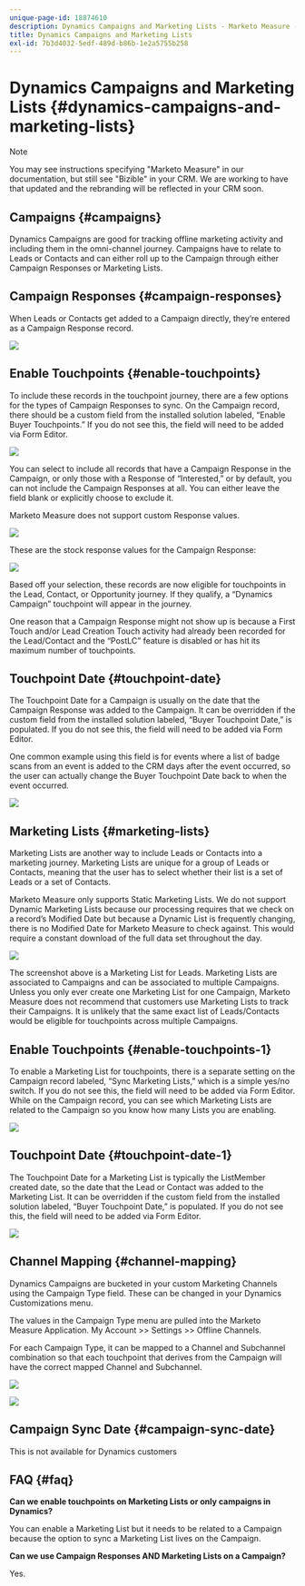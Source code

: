 ```yaml
---
unique-page-id: 18874610
description: Dynamics Campaigns and Marketing Lists - Marketo Measure - Product Documentation
title: Dynamics Campaigns and Marketing Lists
exl-id: 7b3d4032-5edf-489d-b86b-1e2a5755b258
---
```

# Dynamics Campaigns and Marketing Lists {#dynamics-campaigns-and-marketing-lists}

>[!NOTE]
>
>You may see instructions specifying "Marketo Measure" in our documentation, but still see "Bizible" in your CRM. We are working to have that updated and the rebranding will be reflected in your CRM soon.

## Campaigns {#campaigns}

Dynamics Campaigns are good for tracking offline marketing activity and including them in the omni-channel journey. Campaigns have to relate to Leads or Contacts and can either roll up to the Campaign through either Campaign Responses or Marketing Lists.

## Campaign Responses {#campaign-responses}

When Leads or Contacts get added to a Campaign directly, they’re entered as a Campaign Response record.

![](assets/1.png)

## Enable Touchpoints {#enable-touchpoints}

To include these records in the touchpoint journey, there are a few options for the types of Campaign Responses to sync. On the Campaign record, there should be a custom field from the installed solution labeled, “Enable Buyer Touchpoints.” If you do not see this, the field will need to be added via Form Editor.

![](assets/2.png)

You can select to include all records that have a Campaign Response in the Campaign, or only those with a Response of “Interested,” or by default, you can not include the Campaign Responses at all. You can either leave the field blank or explicitly choose to exclude it.

Marketo Measure does not support custom Response values.

![](assets/3.png)

These are the stock response values for the Campaign Response:

![](assets/4.png)

Based off your selection, these records are now eligible for touchpoints in the Lead, Contact, or Opportunity journey. If they qualify, a “Dynamics Campaign” touchpoint will appear in the journey.

One reason that a Campaign Response might not show up is because a First Touch and/or Lead Creation Touch activity had already been recorded for the Lead/Contact and the “PostLC” feature is disabled or has hit its maximum number of touchpoints.

## Touchpoint Date {#touchpoint-date}

The Touchpoint Date for a Campaign is usually on the date that the Campaign Response was added to the Campaign. It can be overridden if the custom field from the installed solution labeled, “Buyer Touchpoint Date,” is populated. If you do not see this, the field will need to be added via Form Editor.

One common example using this field is for events where a list of badge scans from an event is added to the CRM days after the event occurred, so the user can actually change the Buyer Touchpoint Date back to when the event occurred.

![](assets/5.png)

## Marketing Lists {#marketing-lists}

Marketing Lists are another way to include Leads or Contacts into a marketing journey. Marketing Lists are unique for a group of Leads or Contacts, meaning that the user has to select whether their list is a set of Leads or a set of Contacts.

Marketo Measure only supports Static Marketing Lists. We do not support Dynamic Marketing Lists because our processing requires that we check on a record’s Modified Date but because a Dynamic List is frequently changing, there is no Modified Date for Marketo Measure to check against. This would require a constant download of the full data set throughout the day.

![](assets/6.png)

The screenshot above is a Marketing List for Leads. Marketing Lists are associated to Campaigns and can be associated to multiple Campaigns. Unless you only ever create one Marketing List for one Campaign, Marketo Measure does not recommend that customers use Marketing Lists to track their Campaigns. It is unlikely that the same exact list of Leads/Contacts would be eligible for touchpoints across multiple Campaigns.

## Enable Touchpoints {#enable-touchpoints-1}

To enable a Marketing List for touchpoints, there is a separate setting on the Campaign record labeled, “Sync Marketing Lists,” which is a simple yes/no switch. If you do not see this, the field will need to be added via Form Editor. While on the Campaign record, you can see which Marketing Lists are related to the Campaign so you know how many Lists you are enabling.

![](assets/7.png)

## Touchpoint Date {#touchpoint-date-1}

The Touchpoint Date for a Marketing List is typically the ListMember created date, so the date that the Lead or Contact was added to the Marketing List. It can be overridden if the custom field from the installed solution labeled, “Buyer Touchpoint Date,” is populated. If you do not see this, the field will need to be added via Form Editor.

![](assets/8.png)

## Channel Mapping {#channel-mapping}

Dynamics Campaigns are bucketed in your custom Marketing Channels using the Campaign Type field. These can be changed in your Dynamics Customizations menu.

The values in the Campaign Type menu are pulled into the Marketo Measure Application. My Account >> Settings >> Offline Channels.

For each Campaign Type, it can be mapped to a Channel and Subchannel combination so that each touchpoint that derives from the Campaign will have the correct mapped Channel and Subchannel.

![](assets/9.png)

![](assets/10.png)

## Campaign Sync Date {#campaign-sync-date}

This is not available for Dynamics customers

## FAQ {#faq}

**Can we enable touchpoints on Marketing Lists or only campaigns in Dynamics?**

You can enable a Marketing List but it needs to be related to a Campaign because the option to sync a Marketing List lives on the Campaign.

**Can we use Campaign Responses AND Marketing Lists on a Campaign?**

Yes.
